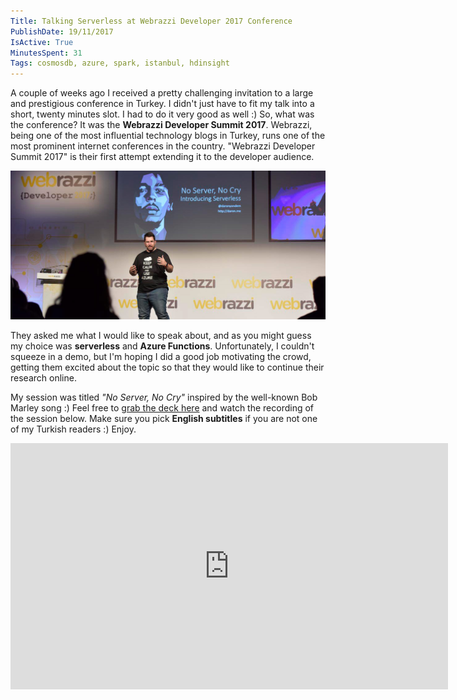 ```yaml
---
Title: Talking Serverless at Webrazzi Developer 2017 Conference
PublishDate: 19/11/2017
IsActive: True
MinutesSpent: 31
Tags: cosmosdb, azure, spark, istanbul, hdinsight
---
```


A couple of weeks ago I received a pretty challenging invitation to a large and prestigious conference in Turkey. I didn't just have to fit my talk into a short, twenty minutes slot. I had to do it very good as well :) So, what was the conference? It was the **Webrazzi Developer Summit 2017**. Webrazzi, being one of the most influential technology blogs in Turkey, runs one of the most prominent internet conferences in the country. "Webrazzi Developer Summit 2017" is their first attempt extending it to the developer audience. 

![Webrazzi Developer Conference Serverless Session](media/Webrazzi-Developer-2017-Serverless/_DSC8100.jpg)

They asked me what I would like to speak about, and as you might guess my choice was **serverless** and **Azure Functions**.  Unfortunately, I couldn't squeeze in a demo, but I'm hoping I did a good job motivating the crowd, getting them excited about the topic so that they would like to continue their research online. 

My session was titled *"No Server, No Cry"* inspired by the well-known Bob Marley song :) Feel free to [grab the deck here](https://speakerdeck.com/daronyondem/no-server-no-cry-introducing-serverless) and watch the recording of the session below. Make sure you pick **English subtitles** if you are not one of my Turkish readers :) Enjoy.

<iframe width="700" height="394" src="https://www.youtube.com/embed/WKXMaszLjaI?rel=0&amp;showinfo=0" frameborder="0" allowfullscreen></iframe>
